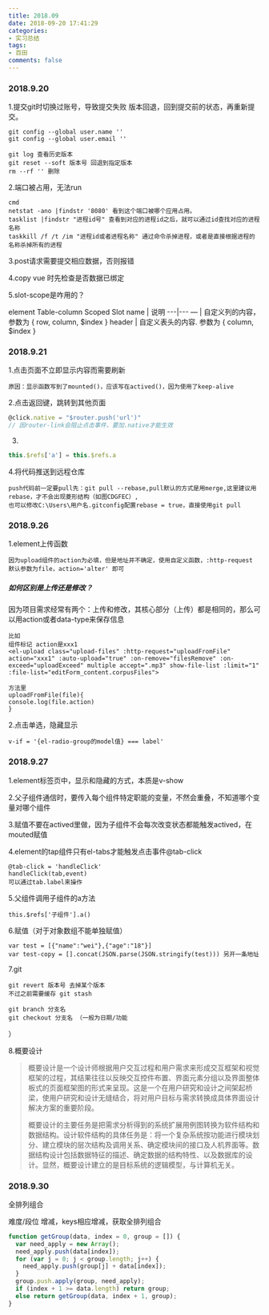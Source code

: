 ```yaml
---
title: 2018.09
date: 2018-09-20 17:41:29
categories:
- 实习总结
tags:
- 百田
comments: false
---
```


### 2018.9.20

1.提交git时切换过账号，导致提交失败
版本回退，回到提交前的状态，再重新提交。


```shell
git config --global user.name ''
git config --global user.email ''

git log 查看历史版本
git reset --soft 版本号 回退到指定版本
rm --rf '' 删除
```

2.端口被占用，无法run

```shell
cmd
netstat -ano |findstr '8080' 看到这个端口被哪个应用占用。
tasklist |findstr "进程id号" 查看到对应的进程id之后，就可以通过id查找对应的进程名称
taskkill /f /t /im "进程id或者进程名称" 通过命令杀掉进程，或者是直接根据进程的名称杀掉所有的进程
```

3.post请求需要提交相应数据，否则报错

4.copy vue 时先检查是否数据已绑定

5.slot-scope是咋用的？

element Table-column Scoped Slot
name | 说明
---|---
— | 自定义列的内容，参数为 { row, column, $index }
header | 自定义表头的内容. 参数为 { column, $index }

### 2018.9.21

1.点击页面不立即显示内容而需要刷新

```
原因：显示函数写到了mounted()，应该写在actived()，因为使用了keep-alive
```

2.点击返回键，跳转到其他页面


```js
@click.native = "$router.push('url')"
// 因router-link会阻止点击事件，要加.native才能生效
```

3.

```js
this.$refs['a'] = this.$refs.a
```

4.将代码推送到远程仓库

```
push代码前一定要pull先：git pull --rebase,pull默认的方式是用merge,这里建议用rebase，才不会出现菱形结构（如图CDGFEC）,
也可以修改C:\Users\用户名.gitconfig配置rebase = true，直接使用git pull
```

### 2018.9.26

1.element上传函数

```
因为upload组件的action为必填，但是地址并不确定，使用自定义函数，:http-request 默认参数为file，action='alter' 即可
```

##### 如何区别是上传还是修改？
因为项目需求经常有两个：上传和修改，其核心部分（上传）都是相同的，那么可以用action或者data-type来保存信息


```
比如
组件标记 action是xxx1   
<el-upload class="upload-files" :http-request="uploadFromFile" action="xxx1" :auto-upload="true" :on-remove="filesRemove" :on-exceed="uploadExceed" multiple accept=".mp3" show-file-list :limit="1" :file-list="editForm_content.corpusFiles">

方法里
uploadFromFile(file){
console.log(file.action)
}
```

2.点击单选，隐藏显示

```
v-if = '{el-radio-group的model值} === label'
```
### 2018.9.27

1.element标签页中，显示和隐藏的方式，本质是v-show

2.父子组件通信时，要传入每个组件特定职能的变量，不然会重叠，不知道哪个变量对哪个组件

3.赋值不要在actived里做，因为子组件不会每次改变状态都能触发actived，在mouted赋值

4.element的tap组件只有el-tabs才能触发点击事件@tab-click

```
@tab-click = 'handleClick'
handleClick(tab,event)
可以通过tab.label来操作
```

5.父组件调用子组件的a方法

```
this.$refs['子组件'].a()
```

6.赋值（对于对象数组不能单独赋值）

```
var test = [{"name":"wei"},{"age":"18"}]
var test-copy = [].concat(JSON.parse(JSON.stringify(test))) 另开一条地址
```



7.git

```
git revert 版本号 去掉某个版本
不过之前需要缓存 git stash

git branch 分支名
git checkout 分支名 （一般为日期/功能
```
）

8.概要设计
> 概要设计是一个设计师根据用户交互过程和用户需求来形成交互框架和视觉框架的过程，其结果往往以反映交互控件布置、界面元素分组以及界面整体板式的页面框架图的形式来呈现。这是一个在用户研究和设计之间架起桥梁，使用户研究和设计无缝结合，将对用户目标与需求转换成具体界面设计解决方案的重要阶段。
>
> 概要设计的主要任务是把需求分析得到的系统扩展用例图转换为软件结构和数据结构。设计软件结构的具体任务是：将一个复杂系统按功能进行模块划分、建立模块的层次结构及调用关系、确定模块间的接口及人机界面等。数据结构设计包括数据特征的描述、确定数据的结构特性、以及数据库的设计。显然，概要设计建立的是目标系统的逻辑模型，与计算机无关。

### 2018.9.30

全排列组合

难度/段位 增减，keys相应增减，获取全排列组合


```js
function getGroup(data, index = 0, group = []) {
  var need_apply = new Array();
  need_apply.push(data[index]);
  for (var j = 0; j < group.length; j++) {
    need_apply.push(group[j] + data[index]);
  }
  group.push.apply(group, need_apply);
  if (index + 1 >= data.length) return group;
  else return getGroup(data, index + 1, group);
}
```






